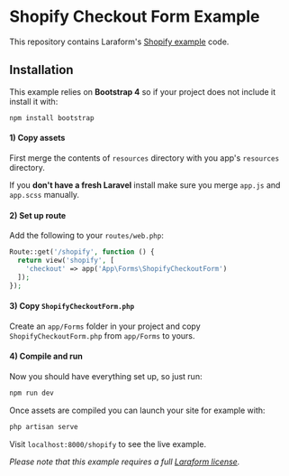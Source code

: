 # Shopify Checkout Form Example

This repository contains Laraform's [Shopify example](https://laraform.io/examples#shopify) code.

## Installation

This example relies on **Bootstrap 4** so if your project does not include it install it with:

```
npm install bootstrap
```

#### 1) Copy assets

First merge the contents of `resources` directory with you app's `resources` directory.

If you **don't have a fresh Laravel** install make sure you merge `app.js` and `app.scss` manually. 

#### 2) Set up route

Add the following to your `routes/web.php`:

``` php
Route::get('/shopify', function () {
  return view('shopify', [
    'checkout' => app('App\Forms\ShopifyCheckoutForm')
  ]);
});
```

#### 3) Copy `ShopifyCheckoutForm.php`

Create an `app/Forms` folder in your project and copy `ShopifyCheckoutForm.php` from `app/Forms` to yours.

#### 4) Compile and run

Now you should have everything set up, so just run:

``` bash
npm run dev
```

Once assets are compiled you can launch your site for example with:

``` bash
php artisan serve
```

Visit `localhost:8000/shopify` to see the live example.

*Please note that this example requires a full [Laraform license](https://laraform.io/pricing).*